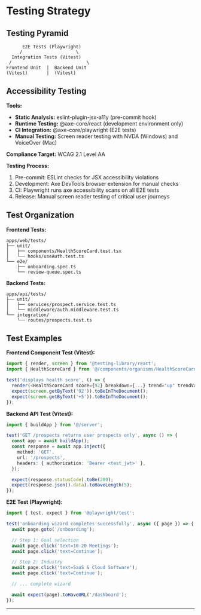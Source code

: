 # Testing Strategy

## Testing Pyramid

```
      E2E Tests (Playwright)
     /                    \
  Integration Tests (Vitest)
 /                            \
Frontend Unit  |  Backend Unit
(Vitest)       |  (Vitest)
```

## Accessibility Testing

**Tools:**
- **Static Analysis:** eslint-plugin-jsx-a11y (pre-commit hook)
- **Runtime Testing:** @axe-core/react (development environment only)
- **CI Integration:** @axe-core/playwright (E2E tests)
- **Manual Testing:** Screen reader testing with NVDA (Windows) and VoiceOver (Mac)

**Compliance Target:** WCAG 2.1 Level AA

**Testing Process:**
1. Pre-commit: ESLint checks for JSX accessibility violations
2. Development: Axe DevTools browser extension for manual checks
3. CI: Playwright runs axe accessibility scans on all E2E tests
4. Release: Manual screen reader testing of critical user journeys

## Test Organization

**Frontend Tests:**
```
apps/web/tests/
├── unit/
│   ├── components/HealthScoreCard.test.tsx
│   └── hooks/useAuth.test.ts
└── e2e/
    ├── onboarding.spec.ts
    └── review-queue.spec.ts
```

**Backend Tests:**
```
apps/api/tests/
├── unit/
│   ├── services/prospect.service.test.ts
│   └── middleware/auth.middleware.test.ts
└── integration/
    └── routes/prospects.test.ts
```

## Test Examples

**Frontend Component Test (Vitest):**
```typescript
import { render, screen } from '@testing-library/react';
import { HealthScoreCard } from '@/components/organisms/HealthScoreCard';

test('displays health score', () => {
  render(<HealthScoreCard score={92} breakdown={...} trend="up" trendValue={5} />);
  expect(screen.getByText('92')).toBeInTheDocument();
  expect(screen.getByText('+5')).toBeInTheDocument();
});
```

**Backend API Test (Vitest):**
```typescript
import { buildApp } from '@/server';

test('GET /prospects returns user prospects only', async () => {
  const app = await buildApp();
  const response = await app.inject({
    method: 'GET',
    url: '/prospects',
    headers: { authorization: 'Bearer <test_jwt>' },
  });

  expect(response.statusCode).toBe(200);
  expect(response.json().data).toHaveLength(5);
});
```

**E2E Test (Playwright):**
```typescript
import { test, expect } from '@playwright/test';

test('onboarding wizard completes successfully', async ({ page }) => {
  await page.goto('/onboarding');

  // Step 1: Goal selection
  await page.click('text=10-20 Meetings');
  await page.click('text=Continue');

  // Step 2: Industry
  await page.click('text=SaaS & Cloud Software');
  await page.click('text=Continue');

  // ... complete wizard

  await expect(page).toHaveURL('/dashboard');
});
```

---
